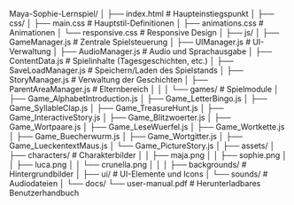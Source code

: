 Maya-Sophie-Lernspiel/
│
├── index.html                 # Haupteinstiegspunkt
│
├── css/
│   ├── main.css               # Hauptstil-Definitionen
│   ├── animations.css         # Animationen
│   └── responsive.css         # Responsive Design
│
├── js/
│   ├── GameManager.js         # Zentrale Spielsteuerung
│   ├── UIManager.js           # UI-Verwaltung
│   ├── AudioManager.js        # Audio und Sprachausgabe
│   ├── ContentData.js         # Spielinhalte (Tagesgeschichten, etc.)
│   ├── SaveLoadManager.js     # Speichern/Laden des Spielstands
│   ├── StoryManager.js        # Verwaltung der Geschichten
│   ├── ParentAreaManager.js   # Elternbereich
│   │
│   └── games/                 # Spielmodule
│       ├── Game_AlphabetIntroduction.js
│       ├── Game_LetterBingo.js
│       ├── Game_SyllableClap.js
│       ├── Game_TreasureHunt.js
│       ├── Game_InteractiveStory.js
│       ├── Game_Blitzwoerter.js
│       ├── Game_Wortpaare.js
│       ├── Game_LeseWuerfel.js
│       ├── Game_Wortkette.js
│       ├── Game_Buecherwurm.js
│       ├── Game_Wortgitter.js
│       ├── Game_LueckentextMaus.js
│       └── Game_PictureStory.js
│
├── assets/
│   ├── characters/            # Charakterbilder
│   │   ├── maja.png
│   │   ├── sophie.png
│   │   ├── luca.png
│   │   └── crunella.png
│   │
│   ├── backgrounds/           # Hintergrundbilder
│   ├── ui/                    # UI-Elemente und Icons
│   └── sounds/                # Audiodateien
│
└── docs/
    └── user-manual.pdf        # Herunterladbares Benutzerhandbuch
